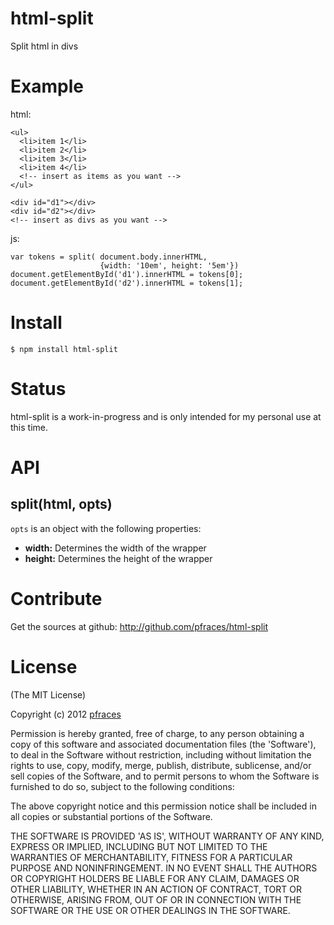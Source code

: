 # html-split

Split html in divs

# Example

html:

    <ul>
      <li>item 1</li>
      <li>item 2</li>
      <li>item 3</li>
      <li>item 4</li>
      <!-- insert as items as you want -->
    </ul>

    <div id="d1"></div>
    <div id="d2"></div>
    <!-- insert as divs as you want -->

js:

    var tokens = split( document.body.innerHTML,
                        {width: '10em', height: '5em'})
    document.getElementById('d1').innerHTML = tokens[0];
    document.getElementById('d2').innerHTML = tokens[1];

# Install

    $ npm install html-split

# Status

html-split is a work-in-progress and is only intended for my personal use at
this time. 

# API

## split(html, opts)

`opts` is an object with the following properties:

*   **width:** Determines the width of the wrapper
*   **height:** Determines the height of the wrapper

# Contribute

Get the sources at github: http://github.com/pfraces/html-split

# License

(The MIT License)

Copyright (c) 2012 [pfraces](http://github.com/pfraces)

Permission is hereby granted, free of charge, to any person obtaining a copy of
this software and associated documentation files (the 'Software'), to deal in
the Software without restriction, including without limitation the rights to
use, copy, modify, merge, publish, distribute, sublicense, and/or sell copies
of the Software, and to permit persons to whom the Software is furnished to do
so, subject to the following conditions:

The above copyright notice and this permission notice shall be included in all
copies or substantial portions of the Software.

THE SOFTWARE IS PROVIDED 'AS IS', WITHOUT WARRANTY OF ANY KIND, EXPRESS OR
IMPLIED, INCLUDING BUT NOT LIMITED TO THE WARRANTIES OF MERCHANTABILITY,
FITNESS FOR A PARTICULAR PURPOSE AND NONINFRINGEMENT. IN NO EVENT SHALL THE
AUTHORS OR COPYRIGHT HOLDERS BE LIABLE FOR ANY CLAIM, DAMAGES OR OTHER
LIABILITY, WHETHER IN AN ACTION OF CONTRACT, TORT OR OTHERWISE, ARISING FROM,
OUT OF OR IN CONNECTION WITH THE SOFTWARE OR THE USE OR OTHER DEALINGS IN THE
SOFTWARE.
